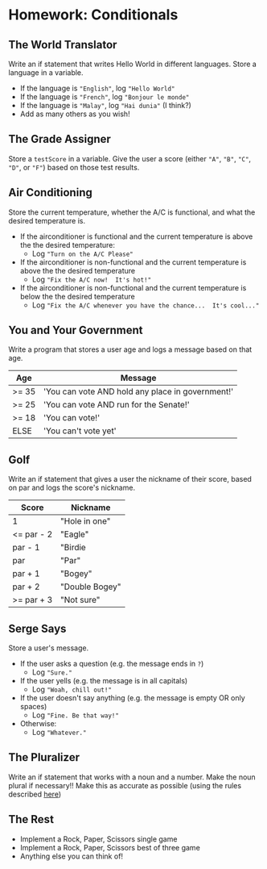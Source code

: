 # Homework: Conditionals

## The World Translator

Write an if statement that writes Hello World in different languages. Store a language in a variable.

- If the language is `"English"`, log `"Hello World"`
- If the language is `"French"`, log `"Bonjour le monde"`
- If the language is `"Malay"`, log `"Hai dunia"` (I think?)
- Add as many others as you wish!

## The Grade Assigner

Store a `testScore` in a variable. Give the user a score (either `"A"`, `"B"`, `"C"`, `"D"`, or `"F"`) based on those test results.

## Air Conditioning

Store the current temperature, whether the A/C is functional, and what the desired temperature is.

- If the airconditioner is functional and the current temperature is above the the desired temperature:
  - Log `"Turn on the A/C Please"`
- If the airconditioner is non-functional and the current temperature is above the the desired temperature
  - Log `"Fix the A/C now!  It's hot!"`
- If the airconditioner is non-functional and the current temperature is below the the desired temperature
  - Log `"Fix the A/C whenever you have the chance...  It's cool..."`

## You and Your Government

Write a program that stores a user age and logs a message based on that age.

| Age   | Message                                          |
|-------|--------------------------------------------------|
| >= 35 | 'You can vote AND hold any place in government!' |
| >= 25 | 'You can vote AND run for the Senate!'           |
| >= 18 | 'You can vote!'                                  |
| ELSE  | 'You can't vote yet'                             |

## Golf

Write an if statement that gives a user the nickname of their score, based on par and logs the score's nickname.

| Score      | Nickname       |
|------------|----------------|
| 1          | "Hole in one"  |
| <= par - 2 | "Eagle"        |
| par - 1    | "Birdie        |
| par        | "Par"          |
| par + 1    | "Bogey"        |
| par + 2    | "Double Bogey" |
| >= par + 3 | "Not sure"     |

## Serge Says

Store a user's message.

- If the user asks a question (e.g. the message ends in `?`)
  - Log `"Sure."`
- If the user yells (e.g. the message is in all capitals)
  - Log `"Woah, chill out!"`
- If the user doesn't say anything (e.g. the message is empty OR only spaces)
  - Log `"Fine. Be that way!"`
- Otherwise:
  - Log `"Whatever."`

## The Pluralizer

Write an if statement that works with a noun and a number. Make the noun plural if necessary!! Make this as accurate as possible (using the rules described [here](http://blog.writeathome.com/index.php/2011/12/how-to-make-nouns-plural/))

## The Rest

- Implement a Rock, Paper, Scissors single game
- Implement a Rock, Paper, Scissors best of three game
- Anything else you can think of!
